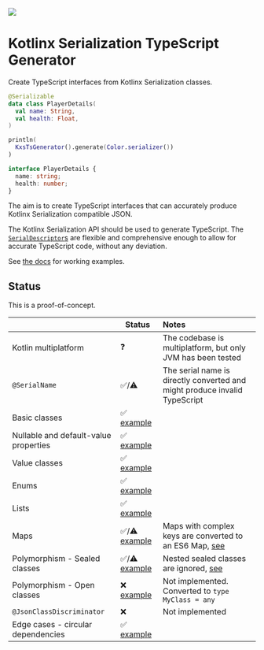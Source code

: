 [![](https://jitpack.io/v/adamko-dev/kotlinx-serialization-typescript-generator.svg)](https://jitpack.io/#adamko-dev/kotlinx-serialization-typescript-generator)

# Kotlinx Serialization TypeScript Generator

Create TypeScript interfaces from Kotlinx Serialization classes.

```kotlin
@Serializable
data class PlayerDetails(
  val name: String,
  val health: Float,
)

println(
  KxsTsGenerator().generate(Color.serializer())
)
```

```typescript
interface PlayerDetails {
  name: string;
  health: number;
}
```

The aim is to create TypeScript interfaces that can accurately produce Kotlinx Serialization
compatible JSON.

The Kotlinx Serialization API should be used to generate TypeScript. The
[`SerialDescriptor`s](https://kotlin.github.io/kotlinx.serialization/kotlinx-serialization-core/kotlinx.serialization.descriptors/-serial-descriptor/index.html)
are flexible and comprehensive enough to allow for accurate TypeScript code, without any deviation.

See [the docs](./docs) for working examples.

## Status

This is a proof-of-concept.

|                                       | Status                                                   | Notes                                                                                            |
|---------------------------------------|----------------------------------------------------------|:-------------------------------------------------------------------------------------------------|
| Kotlin multiplatform                  | ❓                                                        | The codebase is multiplatform, but only JVM has been tested                                      |
| `@SerialName`                         | ✅/⚠                                                      | The serial name is directly converted and might produce invalid TypeScript                       |
| Basic classes                         | ✅       [example](./docs/basic-classes.md)               |                                                                                                  |
| Nullable and default-value properties | ✅       [example](./docs/default-values.md)              |                                                                                                  |
| Value classes                         | ✅       [example](./docs/value-classes.md)               |                                                                                                  |
| Enums                                 | ✅       [example](./docs/enums.md)                       |                                                                                                  |
| Lists                                 | ✅       [example](./docs/lists.md)                       |                                                                                                  |
| Maps                                  | ✅/⚠     [example](./docs/maps.md)                        | Maps with complex keys are converted to an ES6 Map, [see](./docs/maps.md#maps-with-complex-keys) |
| Polymorphism - Sealed classes         | ✅/⚠     [example](./docs/polymorphism.md#sealed-classes) | Nested sealed classes are ignored, [see](./docs/polymorphism.md#nested-sealed-classes)           |
| Polymorphism - Open classes           | ❌       [example](./docs/abstract-classes.md)            | Not implemented. Converted to `type MyClass = any`                                               |
| `@JsonClassDiscriminator`             | ❌                                                        | Not implemented                                                                                  |
| Edge cases - circular dependencies    | ✅       [example](./docs/edgecases.md)                   |                                                                                                  |
